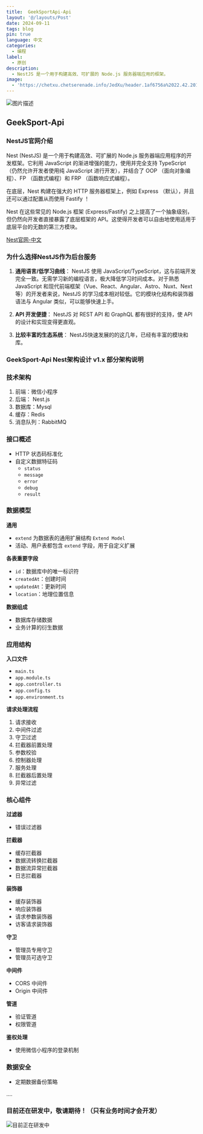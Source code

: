 ```yaml
---
title:  GeekSportApi-Api
layout: '@/layouts/Post'
date: 2024-09-11
tags: blog
pin: true
language: 中文
categories:
  - 编程
label:
  - 原创
description:
  - NestJS 是一个用于构建高效、可扩展的 Node.js 服务器端应用的框架。
image:
  - 'https://chetxu.chetserenade.info/JedXu/header.1af6756a%2022.42.201.png'
---
```


![图片描述](https://chetxu.chetserenade.info/JedXu/header.1af6756a%2022.42.201.png)

## GeekSport-Api

### **NestJS官网介绍**

Nest (NestJS) 是一个用于构建高效、可扩展的 Node.js 服务器端应用程序的开发框架。它利用 JavaScript 的渐进增强的能力，使用并完全支持 TypeScript （仍然允许开发者使用纯 JavaScript 进行开发），并结合了 OOP （面向对象编程）、FP （函数式编程）和 FRP （函数响应式编程）。

在底层，Nest 构建在强大的 HTTP 服务器框架上，例如 Express （默认），并且还可以通过配置从而使用 Fastify ！

Nest 在这些常见的 Node.js 框架 (Express/Fastify) 之上提高了一个抽象级别，但仍然向开发者直接暴露了底层框架的 API。这使得开发者可以自由地使用适用于底层平台的无数的第三方模块。

[Nest官网-中文](https://nestjs.bootcss.com/)

### **为什么选择NestJS作为后台服务**

1. **通用语言/低学习曲线**：
   NestJS 使用 JavaScript/TypeScript，这与前端开发完全一致。无需学习新的编程语言，极大降低学习时间成本。对于熟悉 JavaScript 和现代前端框架（Vue、React、Angular、Astro、Nuxt、Next等）的开发者来说，NestJS 的学习成本相对较低。它的模块化结构和装饰器语法与 Angular 类似，可以能够快速上手。

2. **API 开发便捷**：
   NestJS 对 REST API 和 GraphQL 都有很好的支持，使 API 的设计和实现变得更直观。

3. **比较丰富的生态系统**：
   NestJS快速发展的的这几年，已经有丰富的模块和库。

###  **GeekSport-Api Nest架构设计 v1.x 部分架构说明**

### 技术架构

1. 前端：微信小程序
2. 后端： Nest.js
3. 数据库：Mysql
4. 缓存：Redis
5. 消息队列：RabbitMQ

### 接口概述

- HTTP 状态码标准化
- 自定义数据特征码
  - `status`
  - `message`
  - `error`
  - `debug`
  - `result`

### 数据模型

**通用**

- `extend` 为数据表的通用扩展结构 `Extend Model`
- 活动、用户表都包含 `extend` 字段，用于自定义扩展

**各表重要字段**

- `id`：数据库中的唯一标识符
- `createdAt`：创建时间
- `updatedAt`：更新时间
- `location`：地理位置信息

**数据组成**

- 数据库存储数据
- 业务计算的衍生数据

### 应用结构

**入口文件**
- `main.ts`
- `app.module.ts`
- `app.controller.ts`
- `app.config.ts`
- `app.environment.ts`

**请求处理流程**
1. 请求接收
2. 中间件过滤
3. 守卫过滤
4. 拦截器前置处理
5. 参数校验
6. 控制器处理
7. 服务处理
8. 拦截器后置处理
9. 异常过滤


### 核心组件

**过滤器**
- 错误过滤器

**拦截器**
- 缓存拦截器
- 数据流转换拦截器
- 数据流异常拦截器
- 日志拦截器

**装饰器**
- 缓存装饰器
- 响应装饰器
- 请求参数装饰器
- 访客请求装饰器

**守卫**
- 管理员专用守卫
- 管理员可选守卫

**中间件**
- CORS 中间件
- Origin 中间件

**管道**
- 验证管道
- 权限管道

**鉴权处理**

- 使用微信小程序的登录机制

### 数据安全

- 定期数据备份策略

....

### 目前还在研发中，敬请期待！（只有业务时间才会开发）

![目前正在研发中](https://chetxu.chetserenade.info/JedXu/CleanShot%202024-09-11%20at%2022.16.35.png)


